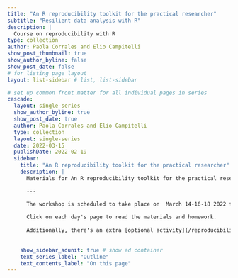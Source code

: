 ```yaml
---
title: "An R reproducibility toolkit for the practical researcher"
subtitle: "Resilient data analysis with R"
description: |
  Course on reproducibility with R 
type: collection
author: Paola Corrales and Elio Campitelli
show_post_thumbnail: true
show_author_byline: false
show_post_date: false
# for listing page layout
layout: list-sidebar # list, list-sidebar

# set up common front matter for all individual pages in series
cascade:
  layout: single-series
  show_author_byline: true
  show_post_date: true
  author: Paola Corrales and Elio Campitelli
  type: collection
  layout: single-series
  date: 2022-03-15
  publishDate: 2022-02-19
  sidebar:
    title: "An R reproducibility toolkit for the practical researcher"
    description: |
      Materials for An R reproducibility toolkit for the practical researcher.

      ---

      The workshop is scheduled to take place on  March 14-16-18 2022 from 15:00 to 18:00 Berlin time with two 5 to 10 minute breaks. Check your timezone by clicking [here](https://www.timeanddate.com/worldclock/fixedtime.html?msg=An+R+reproducibility+toolkit+for+the+practical+researcher+%28Day+1%29&iso=20220314T15&p1=37&ah=3). 
      
      Click on each day's page to read the materials and homework. 
      
      Additionally, there's an extra [optional activity](/reproducibility-with-r/materials/reprohack/).
      
      
    show_sidebar_adunit: true # show ad container
    text_series_label: "Outline"
    text_contents_label: "On this page"
---
```

